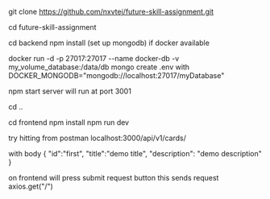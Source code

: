   git clone https://github.com/nxvtej/future-skill-assignment.git

  cd future-skill-assignment

  cd backend
  npm install
(set up mongodb)
if docker available

  docker run -d -p 27017:27017 --name docker-db -v my_volume_database:/data/db mongo
create .env with
  DOCKER_MONGODB="mongodb://localhost:27017/myDatabase"

npm start
server will run at port 3001


cd ..

cd frontend
npm install
npm run dev

try hitting from postman
  localhost:3000/api/v1/cards/

with body
  {
    "id":"first",
    "title":"demo title",
    "description": "demo description"
  }


on frontend
will press submit request button
this sends request 
  axios.get("/")

